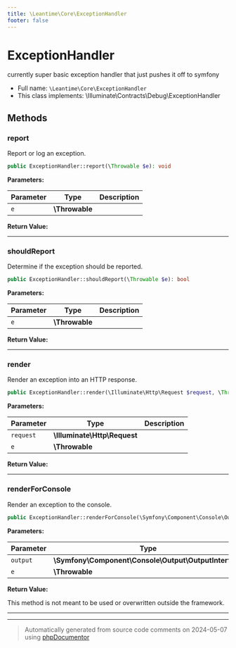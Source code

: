 ```yaml
---
title: \Leantime\Core\ExceptionHandler
footer: false
---
```


# ExceptionHandler

currently super basic exception handler that just pushes it off to symfony



* Full name: `\Leantime\Core\ExceptionHandler`
* This class implements: \Illuminate\Contracts\Debug\ExceptionHandler



## Methods

### report

Report or log an exception.

```php
public ExceptionHandler::report(\Throwable $e): void
```








**Parameters:**

| Parameter | Type | Description |
|-----------|------|-------------|
| `e` | **\Throwable** |  |


**Return Value:**





---
### shouldReport

Determine if the exception should be reported.

```php
public ExceptionHandler::shouldReport(\Throwable $e): bool
```








**Parameters:**

| Parameter | Type | Description |
|-----------|------|-------------|
| `e` | **\Throwable** |  |


**Return Value:**





---
### render

Render an exception into an HTTP response.

```php
public ExceptionHandler::render(\Illuminate\Http\Request $request, \Throwable $e): \Symfony\Component\HttpFoundation\Response
```








**Parameters:**

| Parameter | Type | Description |
|-----------|------|-------------|
| `request` | **\Illuminate\Http\Request** |  |
| `e` | **\Throwable** |  |


**Return Value:**





---
### renderForConsole

Render an exception to the console.

```php
public ExceptionHandler::renderForConsole(\Symfony\Component\Console\Output\OutputInterface $output, \Throwable $e): void
```








**Parameters:**

| Parameter | Type | Description |
|-----------|------|-------------|
| `output` | **\Symfony\Component\Console\Output\OutputInterface** |  |
| `e` | **\Throwable** |  |


**Return Value:**

This method is not meant to be used or overwritten outside the framework.



---


---
> Automatically generated from source code comments on 2024-05-07 using [phpDocumentor](http://www.phpdoc.org/)
